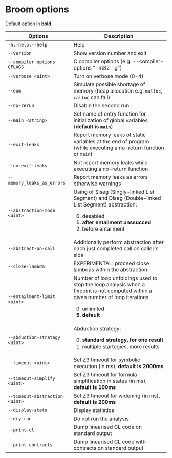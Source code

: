 # Broom options

Default option in **bold**.

| Options                        | Description |
| ------------------------------ | --- |
| `-h,-help,--help`              | Help |
| `--version`                    | Show version number and exit ||
| `--compiler-options CFLAGS`    | C compiler options (e.g. --compiler-options "-m32 -g")|
| `--verbose <uint>`             | Turn on verbose mode (0-4)
| `--oom`                        | Simulate possible shortage of memory (heap allocation e.g. `malloc`, `calloc` can fail) |
| `--no-rerun`                   | Disable the second run|
| `--main <string>`              | Set name of entry function for initialization of global variables (<b>default is `main`</b>)|
| `--exit-leaks`                 | Report memory leaks of static variables at the end of program (while executing a no-return function or `main`)|
| `--no-exit-leaks`              | Not report memory leaks while executing a no-return function |
| `--memory_leaks_as_errors`     | Report memory leaks as errors otherwise warnings|
| `--abstraction-mode <uint>`    | Using of Slseg (Singly-linked List Segment) and Dlseg (Double-linked List Segment) abstraction: <ol><li value="0">desabled</li> <b><li>after entailment unssucced</li></b> <li>before entailment</li></ol> |
| `--abstract-on-call`           | Additionally perform abstraction after each just completed call on caller's side|
| `--close-lambda`               | EXPERIMENTAL: proceed close lambdas within the abstraction|
| `--entailment-limit <uint>`    | Number of loop unfoldings used to stop the loop analysis when a fixpoint is not computed within a given number of loop iterations <ol><li value="0">unlimited</li> <b><li value="5">default</li></b> </ol> |
| `--abduction-strategy <uint>`  | Abduction strategy: <ol><b><li value="0"> standard strategy, for one result </b> <li>multiple startegies, more results </li></ol>|
| `--timeout <uint>`             | Set Z3 timeout for symbolic execution (in ms), <b>default is 2000ms</b>|
| `--timeout-simplify <uint>`    | Set Z3 timeout for formula simplification in states (in ms), <b>default is 100ms</b>|
| `--timeout-abstraction <uint>` | Set Z3 timeout for widening (in ms), <b>default is 200ms</b>|
| `--display-stats`              | Display statistics|
| `--dry-run`                    | Do not run the analysis|
| `--print-cl`                   | Dump linearised CL code on standard output|
| `--print-contracts`            | Dump linearised CL code with contracts on standard output |
